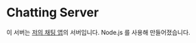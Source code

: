# Chatting Server

이 서버는 [저의 채팅 앱](https://github.com/OhBeomho/NJSChattingClient)의 서버입니다.
Node.js 를 사용해 만들어졌습니다.
